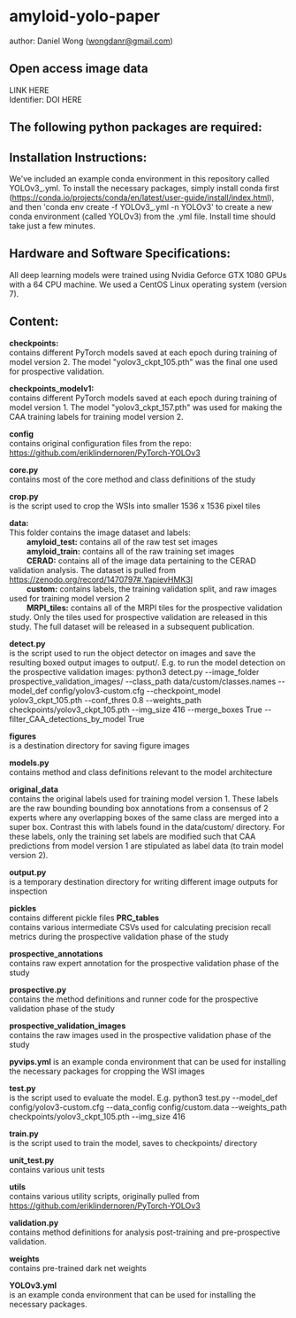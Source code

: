 # amyloid-yolo-paper
author: Daniel Wong (wongdanr@gmail.com)

## Open access image data
LINK HERE <br />
Identifier: DOI HERE

## The following python packages are required: 

## Installation Instructions:
We've included an example conda environment in this repository called YOLOv3_.yml. To install the necessary packages, simply install conda first (https://conda.io/projects/conda/en/latest/user-guide/install/index.html), and then
'conda env create -f YOLOv3_.yml -n YOLOv3'
to create a new conda environment (called YOLOv3) from the .yml file. Install time should take just a few minutes. 

## Hardware and Software Specifications:
All deep learning models were trained using Nvidia Geforce GTX 1080 GPUs with a 64 CPU machine.
We used a CentOS Linux operating system (version 7).

## Content:

**checkpoints:**<br /> contains different PyTorch models saved at each epoch during training of model version 2. The model "yolov3_ckpt_105.pth" was the final one used for prospective validation.

**checkpoints_modelv1:**<br /> contains different PyTorch models saved at each epoch during training of model version 1. The model "yolov3_ckpt_157.pth" was used for making the CAA training labels for training model version 2. 

**config**<br /> contains original configuration files from the repo: https://github.com/eriklindernoren/PyTorch-YOLOv3

**core.py**<br /> contains most of the core method and class definitions of the study

**crop.py**<br /> is the script used to crop the WSIs into smaller 1536 x 1536 pixel tiles

**data:**<br />
This folder contains the image dataset and labels: <br />
&nbsp;&nbsp;&nbsp;&nbsp;&nbsp;&nbsp;&nbsp;&nbsp;**amyloid_test:** contains all of the raw test set images<br />
&nbsp;&nbsp;&nbsp;&nbsp;&nbsp;&nbsp;&nbsp;&nbsp;**amyloid_train:** contains all of the raw training set images<br />
&nbsp;&nbsp;&nbsp;&nbsp;&nbsp;&nbsp;&nbsp;&nbsp;**CERAD:** contains all of the image data pertaining to the CERAD validation analysis. The dataset is pulled from https://zenodo.org/record/1470797#.YapievHMK3I<br />
&nbsp;&nbsp;&nbsp;&nbsp;&nbsp;&nbsp;&nbsp;&nbsp;**custom:** contains labels, the training validation split, and raw images used for training model version 2 <br />
&nbsp;&nbsp;&nbsp;&nbsp;&nbsp;&nbsp;&nbsp;&nbsp;**MRPI_tiles:** contains all of the MRPI tiles for the prospective validation study. Only the tiles used for prospective validation are released in this study. The full dataset will be released in a subsequent publication. <br /> 

**detect.py**<br /> is the script used to run the object detector on images and save the resulting boxed output images to output/. E.g. to run the model detection on the prospective validation images: 
python3 detect.py --image_folder prospective_validation_images/ --class_path data/custom/classes.names --model_def config/yolov3-custom.cfg  --checkpoint_model yolov3_ckpt_105.pth --conf_thres 0.8 --weights_path checkpoints/yolov3_ckpt_105.pth --img_size 416 --merge_boxes True --filter_CAA_detections_by_model True

**figures**<br /> is a destination directory for saving figure images

**models.py**<br /> contains method and class definitions relevant to the model architecture

**original_data**<br /> contains the original labels used for training model version 1. These labels are the raw bounding bounding box annotations from a consensus of 2 experts where any overlapping boxes of the same class are merged into a super box. Contrast this with labels found in the data/custom/ directory. For these labels, only the training set labels are modified such that CAA predictions from model version 1 are stipulated as label data (to train model version 2).

**output.py**<br /> is a temporary destination directory for writing different image outputs for inspection

**pickles**<br /> contains different pickle files 
**PRC_tables**<br /> contains various intermediate CSVs used for calculating precision recall metrics during the prospective validation phase of the study

**prospective_annotations**<br /> contains raw expert annotation for the prospective validation phase of the study

**prospective.py**<br /> contains the method definitions and runner code for the prospective validation phase of the study

**prospective_validation_images**<br /> contains the raw images used in the prospective validation phase of the study

**pyvips.yml** is an example conda environment that can be used for installing the necessary packages for cropping the WSI images

**test.py**<br /> is the script used to evaluate the model. E.g. python3 test.py  --model_def config/yolov3-custom.cfg --data_config config/custom.data --weights_path checkpoints/yolov3_ckpt_105.pth --img_size 416 

**train.py**<br /> is the script used to train the model, saves to checkpoints/ directory 

**unit_test.py**<br /> contains various unit tests

**utils**<br /> contains various utility scripts, originally pulled from https://github.com/eriklindernoren/PyTorch-YOLOv3

**validation.py**<br /> contains method definitions for analysis post-training and pre-prospective validation. 

**weights**<br /> contains pre-trained dark net weights

**YOLOv3.yml**<br /> is an example conda environment that can be used for installing the necessary packages.





